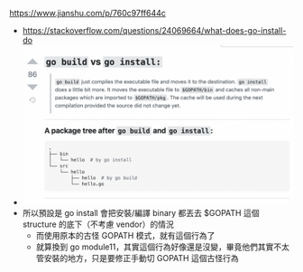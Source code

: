 https://www.jianshu.com/p/760c97ff644c
- https://stackoverflow.com/questions/24069664/what-does-go-install-do
- ![](ch10/imgs/ch10.7-0430034250.png)
- 所以預設是 go install 會把安裝/編譯 binary 都丟去  $GOPATH 這個 structure 的底下（不考慮 vendor）的情況
	- 而使用原本的古怪 GOPATH 模式，就有這個行為了
	- 就算換到 go module11，其實這個行為好像還是沒變，畢竟他們其實不太管安裝的地方，只是要修正手動切 GOPATH 這個古怪行為